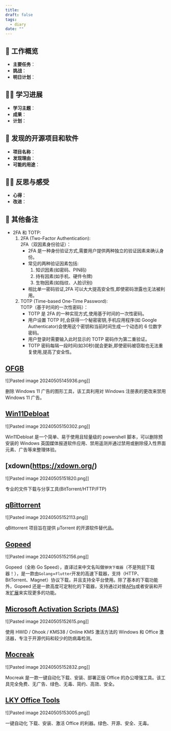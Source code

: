 ```yaml
---
title: 
draft: false
tags:
  - diary
date: ""
---
```


## 🏢 工作概览

- **主要任务**：
- **挑战**：
- **明日计划**：

## 👨‍💻 学习进展

- **学习主题**：
- **成果**：
- **计划**：

## 🧐 发现的开源项目和软件

- **项目名称**：
- **发现理由**：
- **可能的用途**：

## 🧘‍♂️ 反思与感受

- **心得**：
- **改进**：

## 📝 其他备注

- 2FA 和 TOTP:
	1. 2FA (Two-Factor Authentication):  
	    2FA（双因素身份验证）：
	    - 2FA 是一种身份验证方式,需要用户提供两种独立的验证因素来确认身份。
	    - 常见的两种验证因素包括:
	        1. 知识因素(如密码、PIN码)
	        2. 持有因素(如手机、硬件令牌)
	        3. 生物因素(如指纹、人脸识别)
	    - 相比单一密码验证,2FA 可以大大提高安全性,即使密码泄露也无法被利用。
	2. TOTP (Time-based One-Time Password):  
	    TOTP（基于时间的一次性密码）：
	    - TOTP 是 2FA 的一种实现方式,使用基于时间的一次性密码。
	    - 用户设置 TOTP 时,会获得一个秘密密钥,手机应用程序(如 Google Authenticator)会使用这个密钥和当前时间生成一个动态的 6 位数字密码。
	    - 用户登录时需要输入此时显示的 TOTP 密码作为第二重验证。
	    - TOTP 密码每隔一段时间(如30秒)就会更新,即使密码被窃取也无法重复使用,提高了安全性。
## [OFGB](https://github.com/xM4ddy/OFGB)

![[Pasted image 20240505145936.png]]

删除 Windows 11 广告的图形工具，该工具利用对 Windows 注册表的更改来禁用 Windows 11 广告。


## [Win11Debloat](https://github.com/Raphire/Win11Debloat#win11debloat)

![[Pasted image 20240505150302.png]]

Win11Debloat 是一个简单、易于使用且轻量级的 powershell 脚本，可以删除预安装的 Windows 英国媒体报道软件应用、禁用遥测并通过禁用或删除侵入性界面元素、广告等来整理体验。
## [xdown(https://xdown.org/)

![[Pasted image 20240505151820.png]]

专业的文件下载与分享工具(BitTorrent/HTTP/FTP)

## [qBittorrent](https://www.qbittorrent.org/#about-qbittorrent)

![[Pasted image 20240505152113.png]]

qBittorrent 项目旨在提供 μTorrent 的开源软件替代品。


## [Gopeed](https://github.com/GopeedLab/gopeed)

![[Pasted image 20240505152156.png]]

Gopeed（全称 Go Speed），直译过来中文名叫做`够快下载器`（不是狗屁下载器！），是一款由`Golang`+`Flutter`开发的高速下载器，支持（HTTP、BitTorrent、Magnet）协议下载，并且支持全平台使用。除了基本的下载功能外，Gopeed 还是一款高度可定制化的下载器，支持通过对接[APIs](https://docs.gopeed.com/zh/dev-api.html)或者安装和开发[扩展](https://docs.gopeed.com/zh/dev-extension.html)来实现更多的功能。

## [Microsoft Activation Scripts (MAS)](https://github.com/massgravel/Microsoft-Activation-Scripts)

![[Pasted image 20240505152615.png]]

使用 HWID / Ohook / KMS38 / Online KMS 激活方法的 Windows 和 Office 激活器，专注于开源代码和较少的防病毒检测。

## [Mocreak](https://github.com/OdysseusYuan/Mocreak)

![[Pasted image 20240505152832.png]]

Mocreak 是一款一键自动化下载、安装、部署正版 Office 的办公增强工具。该工具完全免费、无广告、绿色、无毒、简约、高效、安全。

## [LKY Office Tools](https://github.com/OdysseusYuan/LKY_OfficeTools)

![[Pasted image 20240505153005.png]]

 一键自动化 下载、安装、激活 Office 的利器。绿色、开源、安全、无毒。